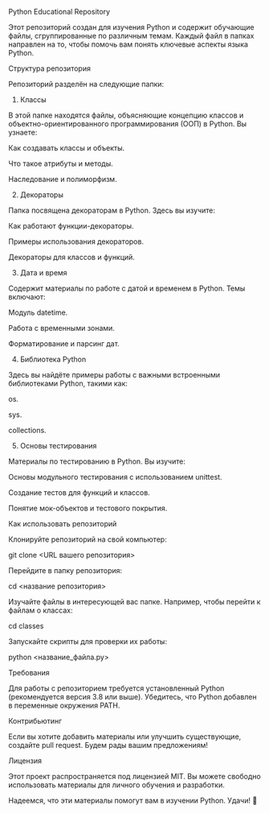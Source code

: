 Python Educational Repository

Этот репозиторий создан для изучения Python и содержит обучающие файлы, сгруппированные по различным темам. Каждый файл в папках направлен на то, чтобы помочь вам понять ключевые аспекты языка Python.

Структура репозитория

Репозиторий разделён на следующие папки:

1. Классы

В этой папке находятся файлы, объясняющие концепцию классов и объектно-ориентированного программирования (ООП) в Python. Вы узнаете:

Как создавать классы и объекты.

Что такое атрибуты и методы.

Наследование и полиморфизм.

2. Декораторы

Папка посвящена декораторам в Python. Здесь вы изучите:

Как работают функции-декораторы.

Примеры использования декораторов.

Декораторы для классов и функций.

3. Дата и время

Содержит материалы по работе с датой и временем в Python. Темы включают:

Модуль datetime.

Работа с временными зонами.

Форматирование и парсинг дат.

4. Библиотека Python

Здесь вы найдёте примеры работы с важными встроенными библиотеками Python, такими как:

os.

sys.

collections.

5. Основы тестирования

Материалы по тестированию в Python. Вы изучите:

Основы модульного тестирования с использованием unittest.

Создание тестов для функций и классов.

Понятие мок-объектов и тестового покрытия.

Как использовать репозиторий

Клонируйте репозиторий на свой компьютер:

git clone <URL вашего репозитория>

Перейдите в папку репозитория:

cd <название репозитория>

Изучайте файлы в интересующей вас папке. Например, чтобы перейти к файлам о классах:

cd classes

Запускайте скрипты для проверки их работы:

python <название_файла.py>

Требования

Для работы с репозиторием требуется установленный Python (рекомендуется версия 3.8 или выше). Убедитесь, что Python добавлен в переменные окружения PATH.

Контрибьютинг

Если вы хотите добавить материалы или улучшить существующие, создайте pull request. Будем рады вашим предложениям!

Лицензия

Этот проект распространяется под лицензией MIT. Вы можете свободно использовать материалы для личного обучения и разработки.

Надеемся, что эти материалы помогут вам в изучении Python. Удачи! 🚀
